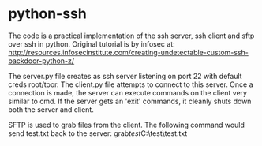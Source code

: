 # python-ssh

The code is a practical implementation of the ssh server, ssh client and sftp over ssh in python.
Original tutorial is by infosec at: http://resources.infosecinstitute.com/creating-undetectable-custom-ssh-backdoor-python-z/

The server.py file creates as ssh server listening on port 22 with default creds root/toor. The client.py file attempts to connect
to this server. Once a connection is made, the server can execute commands on the client very similar to cmd. If the server gets an
'exit' commands, it cleanly shuts down both the server and client. 

SFTP is used to grab files from the client. The following command would send test.txt back to the server:
grab*test*C:\test\test.txt
